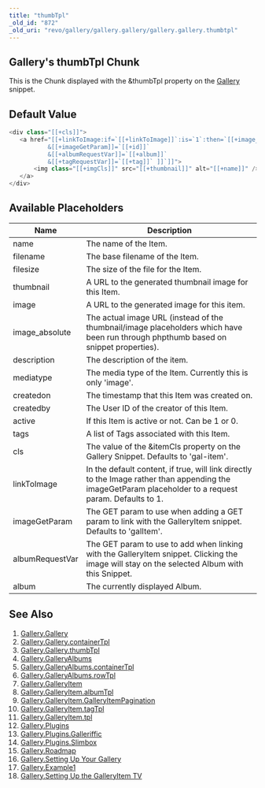 ```yaml
---
title: "thumbTpl"
_old_id: "872"
_old_uri: "revo/gallery/gallery.gallery/gallery.gallery.thumbtpl"
---
```


## Gallery's thumbTpl Chunk

 This is the Chunk displayed with the &thumbTpl property on the [Gallery](/extras/gallery "Gallery") snippet.

## Default Value

 ``` php 
<div class="[[+cls]]">
    <a href="[[+linkToImage:if=`[[+linkToImage]]`:is=`1`:then=`[[+image_absolute]]`:else=`[[~[[*id]]?
            &[[+imageGetParam]]=`[[+id]]`
            &[[+albumRequestVar]]=`[[+album]]`
            &[[+tagRequestVar]]=`[[+tag]]` ]]`]]">
        <img class="[[+imgCls]]" src="[[+thumbnail]]" alt="[[+name]]" />
    </a>
</div>
```

## Available Placeholders

 | Name            | Description                                                                                                                                             |
 | --------------- | ------------------------------------------------------------------------------------------------------------------------------------------------------- |
 | name            | The name of the Item.                                                                                                                                   |
 | filename        | The base filename of the Item.                                                                                                                          |
 | filesize        | The size of the file for the Item.                                                                                                                      |
 | thumbnail       | A URL to the generated thumbnail image for this Item.                                                                                                   |
 | image           | A URL to the generated image for this item.                                                                                                             |
 | image\_absolute | The actual image URL (instead of the thumbnail/image placeholders which have been run through phpthumb based on snippet properties).                    |
 | description     | The description of the item.                                                                                                                            |
 | mediatype       | The media type of the Item. Currently this is only 'image'.                                                                                             |
 | createdon       | The timestamp that this Item was created on.                                                                                                            |
 | createdby       | The User ID of the creator of this Item.                                                                                                                |
 | active          | If this Item is active or not. Can be 1 or 0.                                                                                                           |
 | tags            | A list of Tags associated with this Item.                                                                                                               |
 | cls             | The value of the &itemCls property on the Gallery Snippet. Defaults to 'gal-item'.                                                                      |
 | linkToImage     | In the default content, if true, will link directly to the Image rather than appending the imageGetParam placeholder to a request param. Defaults to 1. |
 | imageGetParam   | The GET param to use when adding a GET param to link with the GalleryItem snippet. Defaults to 'galItem'.                                               |
 | albumRequestVar | The GET param to use to add when linking with the GalleryItem snippet. Clicking the image will stay on the selected Album with this Snippet.            |
 | album           | The currently displayed Album.                                                                                                                          |

## See Also

1. [Gallery.Gallery](/extras/gallery/gallery.gallery)
  1. [Gallery.Gallery.containerTpl](/extras/gallery/gallery.gallery/gallery.gallery.containertpl)
  2. [Gallery.Gallery.thumbTpl](/extras/gallery/gallery.gallery/gallery.gallery.thumbtpl)
2. [Gallery.GalleryAlbums](/extras/gallery/gallery.galleryalbums)
  1. [Gallery.GalleryAlbums.containerTpl](/extras/gallery/gallery.galleryalbums/gallery.galleryalbums.containertpl)
  2. [Gallery.GalleryAlbums.rowTpl](/extras/gallery/gallery.galleryalbums/gallery.galleryalbums.rowtpl)
3. [Gallery.GalleryItem](/extras/gallery/gallery.galleryitem)
  1. [Gallery.GalleryItem.albumTpl](/extras/gallery/gallery.galleryitem/gallery.galleryitem.albumtpl)
  2. [Gallery.GalleryItem.GalleryItemPagination](/extras/gallery/gallery.galleryitem/gallery.galleryitem.galleryitempagination)
  3. [Gallery.GalleryItem.tagTpl](/extras/gallery/gallery.galleryitem/gallery.galleryitem.tagtpl)
  4. [Gallery.GalleryItem.tpl](/extras/gallery/gallery.galleryitem/gallery.galleryitem.tpl)
4. [Gallery.Plugins](/extras/gallery/gallery.plugins)
  1. [Gallery.Plugins.Galleriffic](/extras/gallery/gallery.plugins/gallery.plugins.galleriffic)
  2. [Gallery.Plugins.Slimbox](/extras/gallery/gallery.plugins/gallery.plugins.slimbox)
5. [Gallery.Roadmap](/extras/gallery/gallery.roadmap)
6. [Gallery.Setting Up Your Gallery](/extras/gallery/gallery.setting-up-your-gallery)
7. [Gallery.Example1](/extras/gallery/gallery.example1)
8. [Gallery.Setting Up the GalleryItem TV](/extras/gallery/gallery.setting-up-the-galleryitem-tv)